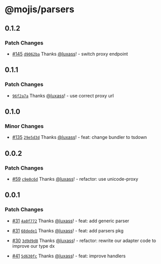 # @mojis/parsers

## 0.1.2

### Patch Changes

- [#145](https://github.com/mojisdev/mojis/pull/145) [`d9062ba`](https://github.com/mojisdev/mojis/commit/d9062ba51fbba3753af1c5a3798293ad9e474c87) Thanks [@luxass](https://github.com/luxass)! - switch proxy endpoint

## 0.1.1

### Patch Changes

- [`96f2a7a`](https://github.com/mojisdev/mojis/commit/96f2a7ab1513d91e12e9132cca542476cb923e81) Thanks [@luxass](https://github.com/luxass)! - use correct proxy url

## 0.1.0

### Minor Changes

- [#135](https://github.com/mojisdev/mojis/pull/135) [`29e5d3d`](https://github.com/mojisdev/mojis/commit/29e5d3db73a823ae9b613bc6eca893f286d2aec5) Thanks [@luxass](https://github.com/luxass)! - feat: change bundler to tsdown

## 0.0.2

### Patch Changes

- [#59](https://github.com/mojisdev/mojis/pull/59) [`c9e0c6d`](https://github.com/mojisdev/mojis/commit/c9e0c6d0977d2a72e999a4686913cd97d6162f41) Thanks [@luxass](https://github.com/luxass)! - refactor: use unicode-proxy

## 0.0.1

### Patch Changes

- [#31](https://github.com/mojisdev/mojis/pull/31) [`4a0f772`](https://github.com/mojisdev/mojis/commit/4a0f7729f9afb212748ecedc3e68a46d4ce5aa90) Thanks [@luxass](https://github.com/luxass)! - feat: add generic parser

- [#31](https://github.com/mojisdev/mojis/pull/31) [`68dede1`](https://github.com/mojisdev/mojis/commit/68dede11f9e6d9c55b2d81792147a23785fc5fa3) Thanks [@luxass](https://github.com/luxass)! - feat: add parsers pkg

- [#30](https://github.com/mojisdev/mojis/pull/30) [`3d9d9d8`](https://github.com/mojisdev/mojis/commit/3d9d9d870ac1b873b559d6f4e0ef458240ba2537) Thanks [@luxass](https://github.com/luxass)! - refactor: rewrite our adapter code to improve our type dx

- [#41](https://github.com/mojisdev/mojis/pull/41) [`5d630fc`](https://github.com/mojisdev/mojis/commit/5d630fcbb34baef172c725e523a08134ecfc3079) Thanks [@luxass](https://github.com/luxass)! - feat: improve handlers
